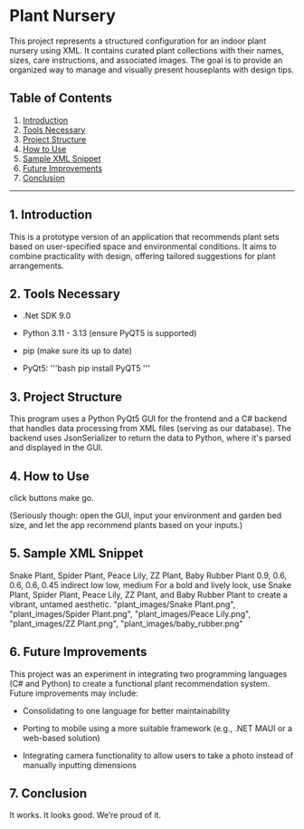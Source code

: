 # Plant Nursery

This project represents a structured configuration for an indoor plant nursery using XML. It contains curated plant collections with their names, sizes, care instructions, and associated images. The goal is to provide an organized way to manage and visually present houseplants with design tips.

## Table of Contents
1. [Introduction](#1-introduction)
2. [Tools Necessary](#2-tools-necessary)
3. [Project Structure](#3-project-structure)
4. [How to Use](#4-how-to-use)
5. [Sample XML Snippet](#5-sample-xml-snippet)
6. [Future Improvements](#6-future-improvements)
7. [Conclusion](#7-conclusion)

---

## 1. Introduction

This is a prototype version of an application that recommends plant sets based on user-specified space and environmental conditions. It aims to combine practicality with design, offering tailored suggestions for plant arrangements.

## 2. Tools Necessary

- .Net SDK 9.0
- Python 3.11 - 3.13 (ensure PyQT5 is supported)
- pip (make sure its up to date)

- PyQt5:
'''bash
    pip install PyQT5
'''

## 3. Project Structure

This program uses a Python PyQt5 GUI for the frontend and a C# backend that handles data processing from XML files (serving as our database). The backend uses JsonSerializer to return the data to Python, where it's parsed and displayed in the GUI.

## 4. How to Use

click buttons make go.

(Seriously though: open the GUI, input your environment and garden bed size, and let the app recommend plants based on your inputs.)

## 5. Sample XML Snippet

<Environment type="indoor">
    <collection number="0">
        <name>Snake Plant, Spider Plant, Peace Lily, ZZ Plant, Baby Rubber Plant</name>
        <length>0.9, 0.6, 0.6, 0.6, 0.45</length>
        <care>
            <light>indirect low</light>
            <water>low, medium</water>
            <designTip>For a bold and lively look, use Snake Plant, Spider Plant, Peace Lily, ZZ Plant, and Baby Rubber Plant to create a vibrant, untamed aesthetic.</designTip>
        </care>
        <image>"plant_images/Snake Plant.png", "plant_images/Spider Plant.png", "plant_images/Peace Lily.png", "plant_images/ZZ Plant.png", "plant_images/baby_rubber.png"</image>
    </collection>
</Environment>


## 6. Future Improvements

This project was an experiment in integrating two programming languages (C# and Python) to create a functional plant recommendation system. Future improvements may include:

- Consolidating to one language for better maintainability

- Porting to mobile using a more suitable framework (e.g., .NET MAUI or a web-based solution)

- Integrating camera functionality to allow users to take a photo instead of manually inputting dimensions

## 7. Conclusion

It works. It looks good. We’re proud of it.
